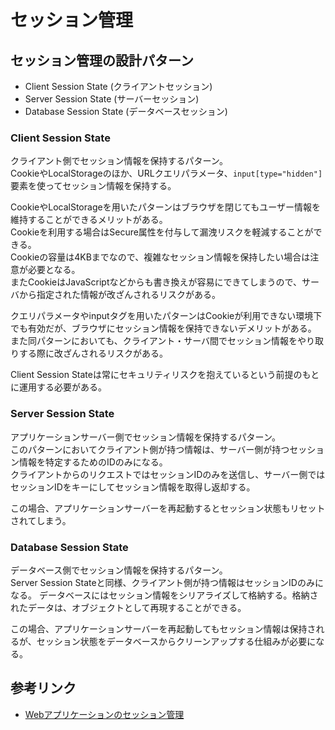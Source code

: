 # セッション管理

## セッション管理の設計パターン

- Client Session State (クライアントセッション)
- Server Session State (サーバーセッション)
- Database Session State (データベースセッション)

### Client Session State

クライアント側でセッション情報を保持するパターン。  
CookieやLocalStorageのほか、URLクエリパラメータ、`input[type="hidden"]`要素を使ってセッション情報を保持する。  

CookieやLocalStorageを用いたパターンはブラウザを閉じてもユーザー情報を維持することができるメリットがある。  
Cookieを利用する場合はSecure属性を付与して漏洩リスクを軽減することができる。  
Cookieの容量は4KBまでなので、複雑なセッション情報を保持したい場合は注意が必要となる。  
またCookieはJavaScriptなどからも書き換えが容易にできてしまうので、サーバから指定された情報が改ざんされるリスクがある。

クエリパラメータやinputタグを用いたパターンはCookieが利用できない環境下でも有効だが、ブラウザにセッション情報を保持できないデメリットがある。  
また同パターンにおいても、クライアント・サーバ間でセッション情報をやり取りする際に改ざんされるリスクがある。

Client Session Stateは常にセキュリティリスクを抱えているという前提のもとに運用する必要がある。

### Server Session State

アプリケーションサーバー側でセッション情報を保持するパターン。  
このパターンにおいてクライアント側が持つ情報は、サーバー側が持つセッション情報を特定するためのIDのみになる。  
クライアントからのリクエストではセッションIDのみを送信し、サーバー側ではセッションIDをキーにしてセッション情報を取得し返却する。  

この場合、アプリケーションサーバーを再起動するとセッション状態もリセットされてしまう。

### Database Session State

データベース側でセッション情報を保持するパターン。  
Server Session Stateと同様、クライアント側が持つ情報はセッションIDのみになる。
データベースにはセッション情報をシリアライズして格納する。格納されたデータは、オブジェクトとして再現することができる。

この場合、アプリケーションサーバーを再起動してもセッション情報は保持されるが、セッション状態をデータベースからクリーンアップする仕組みが必要になる。

## 参考リンク

- [Webアプリケーションのセッション管理](https://fintan.jp/wp-content/uploads/2021/12/eafb1d61d2382a450ded5d97a4a2c464.pdf)